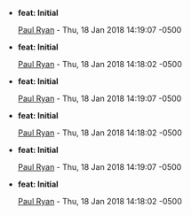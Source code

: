 
* __feat: Initial__

    [Paul Ryan](mailto:paul@simplycomplex.co) - Thu, 18 Jan 2018 14:19:07 -0500
    
    

* __feat: Initial__

    [Paul Ryan](mailto:paul@simplycomplex.co) - Thu, 18 Jan 2018 14:18:02 -0500
    
    



* __feat: Initial__

    [Paul Ryan](mailto:paul@simplycomplex.co) - Thu, 18 Jan 2018 14:19:07 -0500
    
    

* __feat: Initial__

    [Paul Ryan](mailto:paul@simplycomplex.co) - Thu, 18 Jan 2018 14:18:02 -0500
    
    



* __feat: Initial__

    [Paul Ryan](mailto:paul@simplycomplex.co) - Thu, 18 Jan 2018 14:19:07 -0500
    
    

* __feat: Initial__

    [Paul Ryan](mailto:paul@simplycomplex.co) - Thu, 18 Jan 2018 14:18:02 -0500
    
    


